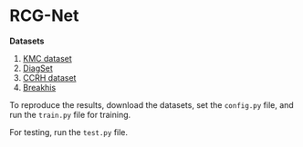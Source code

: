 # RCG-Net

**Datasets**

1. [KMC dataset](https://www.nature.com/articles/s41598-023-31275-7) 
2. [DiagSet](https://www.nature.com/articles/s41598-024-52183-4)
3. [CCRH dataset](https://journals.plos.org/plosmedicine/article?id=10.1371/journal.pmed.1002730)
4. [Breakhis](https://ieeexplore.ieee.org/document/7312934)

To reproduce the results, download the datasets, set the `config.py` file, and run the `train.py` file for training.

For testing, run the `test.py` file.

